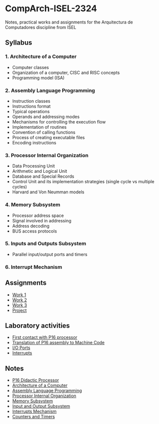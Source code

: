 # CompArch-ISEL-2324



Notes, practical works and assignments for the Arquitectura de Computadores discipline from ISEL

## Syllabus

### 1. Architecture of a Computer

- Computer classes
- Organization of a computer, CISC and RISC concepts
- Programming model (ISA)


### 2. Assembly Language Programming

- Instruction classes
- Instructions format
- Typical operations
- Operands and addressing modes
- Mechanisms for controlling the execution flow
- Implementation of routines
- Convention of calling functions
- Process of creating executable files
- Encoding instructions


### 3. Processor Internal Organization

- Data Processing Unit
- Arithmetic and Logical Unit
- Database and Special Records
- Control Unit and its implementation strategies (single cycle vs multiple cycles)
- Harvard and Von Neumman models


### 4. Memory Subsystem

- Processor address space
- Signal involved in addressing
- Address decoding
- BUS access protocols


### 5. Inputs and Outputs Subsystem

- Parallel input/output ports and timers


### 6. Interrupt Mechanism


## Assignments

- [Work 1](Assignments/Assigment_1)
- [Work 2](Assignments/Assigment_2)
- [Work 3](Assignments/Assigment_3)
- [Project](Assignments/Assigment_4)

## Laboratory activities

- [First contact with P16 processor](Laboratorial%20activities/lab01)
- [Translation of P16 assembly to Machine Code](Laboratorial%20activities/lab02)
- [I/O Ports](Laboratorial%20activities/lab03)
- [Interrupts](Laboratorial%20activities/lab04)


## Notes

- [P16 Didactic Processor](Theory/P16%20Didactit%20Processor/README.md)
- [Architecture of a Computer](Theory/1.%20Architecture%20of%20a%20Computer.md)
- [Assembly Language Programming](Theory/2.%20Assembly%20Language%20Programming.md)
- [Processor Internal Organization](/Theory/3.%20Processor%20Internal%20Organization.md)
- [Memory Subsystem](/Theory/4.%20Memory%20Subsistem.md)
- [Input and Output Subsystem](/Theory/5.%20Input%20and%20Output%20Subsystem.md)
- [Interrupts Mechanism](/Theory/6.%20Interrupts%20Mechanism.md)
- [Counters and Timers](/Theory/7.%20Counters%20and%20Timers.md)

